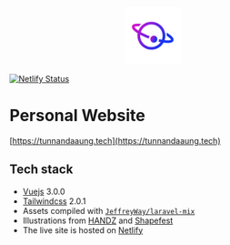 <p align="center"><img width="100" src="https://github.com/TunNandaAung/portfolio/blob/master/img/profile.png" alt="Logo"></p>

[![Netlify Status](https://api.netlify.com/api/v1/badges/46393e0b-b282-4726-8423-c019790dd6f2/deploy-status)](https://app.netlify.com/sites/determined-wright-250cc0/deploys)

# Personal Website

[https://tunnandaaung.tech](https://tunnandaaung.tech)

## Tech stack

- [Vuejs](https://vuejs.org/) 3.0.0
- [Tailwindcss](https://tailwindcss.com/docs/what-is-tailwind/) 2.0.1
- Assets compiled with [`JeffreyWay/laravel-mix`](https://github.com/JeffreyWay/laravel-mix/)
- Illustrations from [HANDZ](https://handz.design/) and [Shapefest](https://shapefest.com/)
- The live site is hosted on [Netlify](https://www.netlify.com/)
